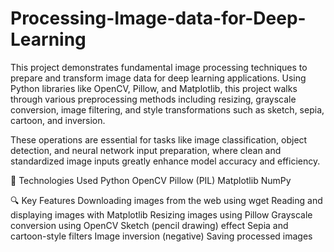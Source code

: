 # Processing-Image-data-for-Deep-Learning
This project demonstrates fundamental image processing techniques to prepare and transform image data for deep learning applications. Using Python libraries like OpenCV, Pillow, and Matplotlib, this project walks through various preprocessing methods including resizing, grayscale conversion, image filtering, and style transformations such as sketch, sepia, cartoon, and inversion.

These operations are essential for tasks like image classification, object detection, and neural network input preparation, where clean and standardized image inputs greatly enhance model accuracy and efficiency.

🧰 Technologies Used
Python
OpenCV
Pillow (PIL)
Matplotlib
NumPy

🔍 Key Features
Downloading images from the web using wget
Reading and displaying images with Matplotlib
Resizing images using Pillow
Grayscale conversion using OpenCV
Sketch (pencil drawing) effect
Sepia and cartoon-style filters
Image inversion (negative)
Saving processed images

